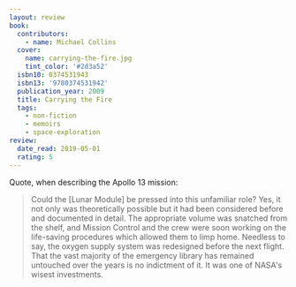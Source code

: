 ```yaml
---
layout: review
book:
  contributors:
    - name: Michael Collins
  cover:
    name: carrying-the-fire.jpg
    tint_color: '#2d3a52'
  isbn10: 0374531943
  isbn13: '9780374531942'
  publication_year: 2009
  title: Carrying the Fire
  tags:
    - non-fiction
    - memoirs
    - space-exploration
review:
  date_read: 2019-05-01
  rating: 5
---
```


Quote, when describing the Apollo 13 mission:

> Could the [Lunar Module] be pressed into this unfamiliar role?
> Yes, it not only was theoretically possible but it had been considered before and documented in detail.
> The appropriate volume was snatched from the shelf, and Mission Control and the crew were soon working on the life-saving procedures which allowed them to limp home.
> Needless to say, the oxygen supply system was redesigned before the next flight.
> That the vast majority of the emergency library has remained untouched over the years is no indictment of it.
> It was one of NASA's wisest investments.
